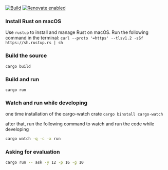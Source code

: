 [![Build](https://github.com/barakb/evaluation/actions/workflows/build.yml/badge.svg)](https://github.com/barakb/evaluation/actions/workflows/build.yml)
[![Renovate enabled](https://img.shields.io/badge/renovate-enabled-brightgreen.svg)](https://renovatebot.com/)

### Install Rust on macOS

Use `rustup` to install and manage Rust on macOS. Run the following command in the
terminal: `curl --proto '=https' --tlsv1.2 -sSf https://sh.rustup.rs | sh`

### Build the source

`cargo build`

### Build and run

`cargo run`

### Watch and run while developing

one time installation of the cargo-watch crate
`cargo binstall cargo-watch`

after that, run the following command to watch and run the code while developing

```bash
cargo watch -q -c -x run
```

### Asking for evaluation

```bash
cargo run -- ask -y 12 -p 16 -g 10
```
